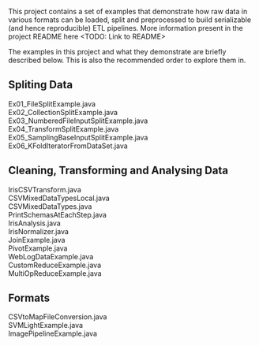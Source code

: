 This project contains a set of examples that demonstrate how raw data in various formats can be loaded, split and preprocessed to build serializable (and hence reproducible) ETL pipelines. More information present in the project README here <TODO: Link to README>

The examples in this project and what they demonstrate are briefly described below. This is also the recommended order to explore them in.


## Spliting Data
Ex01_FileSplitExample.java  
Ex02_CollectionSplitExample.java  
Ex03_NumberedFileInputSplitExample.java  
Ex04_TransformSplitExample.java  
Ex05_SamplingBaseInputSplitExample.java  
Ex06_KFoldIteratorFromDataSet.java  

## Cleaning, Transforming and Analysing Data
IrisCSVTransform.java  
CSVMixedDataTypesLocal.java  
CSVMixedDataTypes.java  
PrintSchemasAtEachStep.java  
IrisAnalysis.java  
IrisNormalizer.java  
JoinExample.java  
PivotExample.java  
WebLogDataExample.java  
CustomReduceExample.java  
MultiOpReduceExample.java  

## Formats
CSVtoMapFileConversion.java  
SVMLightExample.java  
ImagePipelineExample.java  
